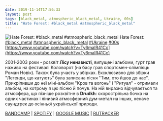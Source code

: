 ```yaml
---
date: 2019-11-14T17:56:33
layout: post
tags: [black_metal, atmospheric_black_metal, Ukraine, 00s]
title: "Hate Forest: #black_metal #atmospheric_black_metal"
---
```

![Hate Forest: #black_metal #atmospheric_black_metal](https://i.ytimg.com/vi/Ty6maIR41Cc/hqdefault.jpg)
Hate Forest: [#black_metal](/tags/#black_metal) [#atmospheric_black_metal](/tags/#atmospheric_black_metal) [#Ukraine](/tags/#Ukraine) [#00s](/tags/#00s) [https://www.youtube.com/watch?v=Ty6maIR41Cc](https://www.youtube.com/watch?v=Ty6maIR41Cc)

2001-2003 роки - розквіт **Лісу ненависті**, випущені альбоми, гурт грав наживо на фестивалі Коловорот (на басу грав спортсмен-олімпієць Роман Новік). Також була участь у збірках. Ексклюзивно для збірки &quot;Легенди, що катують&quot; була записана пісня &quot;Тим, хто йшов до нас&quot;. Прикріпивши до неї міні-альбом &quot;Кров та вогонь&quot; і &quot;Ритуал&quot; - отримали альбом, на котрому я цю пісню й почув. На ній виразно відчувається та атмосфера, що пізніше розквітне в **Drudkh**: скорострільна бочка на одних частинах і лінивий атмосферний дум-метал на інших, неначе саундтрек до осінньої української природи.

[BANDCAMP](https://primitivereaction.bandcamp.com/album/dead-but-dreaming) | [SPOTIFY](https://open.spotify.com/album/6mXJZqFRG5jZeNSbPOeCFj) | [GOOGLE MUSIC](https://play.google.com/music/m/Bmxupwidhcxkiazai7sx4sq7saa?t=To_Those_Who_Came_Before_Us_-_Hate_Forest) | [RUTRACKER](https://rutracker.org/forum/viewtopic.php?t=3312488)